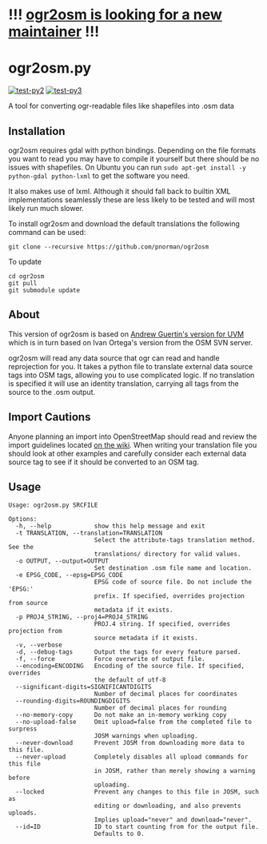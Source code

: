 !!! [ogr2osm is looking for a new maintainer](https://github.com/pnorman/ogr2osm/issues/58) !!!
======================

ogr2osm.py
==========

[![test-py2](https://github.com/pnorman/ogr2osm/actions/workflows/test_py2.yml/badge.svg)](https://github.com/pnorman/ogr2osm/actions/workflows/test_py2.yml) [![test-py3](https://github.com/pnorman/ogr2osm/actions/workflows/test_py3.yml/badge.svg)](https://github.com/pnorman/ogr2osm/actions/workflows/test_py3.yml)

A tool for converting ogr-readable files like shapefiles into .osm data


Installation
------------

ogr2osm requires gdal with python bindings. Depending on the file formats 
you want to read you may have to compile it yourself but there should be no 
issues with shapefiles. On Ubuntu you can run `sudo apt-get install -y python-gdal python-lxml` to get
the software you need.

It also makes use of lxml. Although it should fall back to builtin XML implementations seamlessly these are less likely to be tested and will most likely run much slower.

To install ogr2osm and download the default translations the following command 
can be used:

	git clone --recursive https://github.com/pnorman/ogr2osm
	
To update

	cd ogr2osm
	git pull
	git submodule update
	
About
-----

This version of ogr2osm is based on 
[Andrew Guertin's version for UVM](https://github.com/andrewguertin/ogr2osm)
which is in turn based on Ivan Ortega's version from the OSM SVN server.

ogr2osm will read any data source that ogr can read and handle reprojection for 
you. It takes a python file to translate external data source tags into OSM 
tags, allowing you to use complicated logic. If no translation is specified it 
will use an identity translation, carrying all tags from the source to the .osm 
output. 

Import Cautions
---------------
Anyone planning an import into OpenStreetMap should read and review the import 
guidelines located [on the wiki](http://wiki.openstreetmap.org/wiki/Import/Guidelines). 
When writing your translation file you should look at other examples and 
carefully consider each external data source tag to see if it should be 
converted to an OSM tag.

Usage
-----

	Usage: ogr2osm.py SRCFILE

	Options:
	  -h, --help            show this help message and exit
	  -t TRANSLATION, --translation=TRANSLATION
							Select the attribute-tags translation method. See the
							translations/ directory for valid values.
	  -o OUTPUT, --output=OUTPUT
							Set destination .osm file name and location.
	  -e EPSG_CODE, --epsg=EPSG_CODE
							EPSG code of source file. Do not include the 'EPSG:'
							prefix. If specified, overrides projection from source
							metadata if it exists.
	  -p PROJ4_STRING, --proj4=PROJ4_STRING
							PROJ.4 string. If specified, overrides projection from
							source metadata if it exists.
	  -v, --verbose         
	  -d, --debug-tags      Output the tags for every feature parsed.
	  -f, --force           Force overwrite of output file.
	  --encoding=ENCODING   Encoding of the source file. If specified, overrides
							the default of utf-8
	  --significant-digits=SIGNIFICANTDIGITS
							Number of decimal places for coordinates
	  --rounding-digits=ROUNDINGDIGITS
							Number of decimal places for rounding
	  --no-memory-copy      Do not make an in-memory working copy
	  --no-upload-false     Omit upload=false from the completed file to surpress
							JOSM warnings when uploading.
	  --never-download      Prevent JOSM from downloading more data to this file.
	  --never-upload        Completely disables all upload commands for this file
							in JOSM, rather than merely showing a warning before
							uploading.
	  --locked              Prevent any changes to this file in JOSM, such as
							editing or downloading, and also prevents uploads.
							Implies upload="never" and download="never".
	  --id=ID               ID to start counting from for the output file.
							Defaults to 0.
